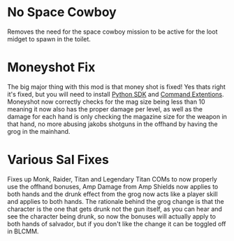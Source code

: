 No Space Cowboy
============

Removes the need for the space cowboy mission to be active for the loot midget to spawn in the toilet.

Moneyshot Fix
============

The big major thing with this mod is that money shot is fixed! Yes thats right it's fixed, but you will need to install [Python SDK](https://bl-sdk.github.io/) and [Command Extentions](https://bl-sdk.github.io/mods/CommandExtensions/). Moneyshot now correctly checks for the mag size being less than 10 meaning it now also has the proper damage per level, as well as the damage for each hand is only checking the magazine size for the weapon in that hand, no more abusing jakobs shotguns in the offhand by having the grog in the mainhand.

Various Sal Fixes
============

Fixes up Monk, Raider, Titan and Legendary Titan COMs to now properly use the offhand bonuses, Amp Damage from Amp Shields now applies to both hands and the drunk effect from the grog now acts like a player skill and applies to both hands.
The rationale behind the grog change is that the character is the one that gets drunk not the gun itself, as you can hear and see the character being drunk, so now the bonuses will actually apply to both hands of salvador, but if you don't like the change it can be toggled off in BLCMM.
